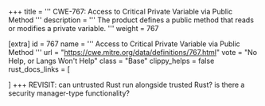 +++
title = '''
CWE-767: Access to Critical Private Variable via Public Method
'''
description	= '''
The product defines a public method that reads or modifies a private variable.
'''
weight = 767

[extra]
id = 767
name = '''
Access to Critical Private Variable via Public Method
'''
url = "https://cwe.mitre.org/data/definitions/767.html"
vote = "No Help, or Langs Won't Help"
class = "Base"
clippy_helps = false
rust_docs_links = [
	
]
+++
REVISIT: can untrusted Rust run alongside trusted Rust? is there a security manager-type functionality?